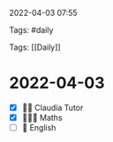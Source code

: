 2022-04-03 07:55

Tags: #daily

Tags: [[Daily]]

# 2022-04-03
- [x] 🍅🍅 Claudia Tutor
- [x] 🍅🍅🍅 Maths
- [ ] 🍅 English
